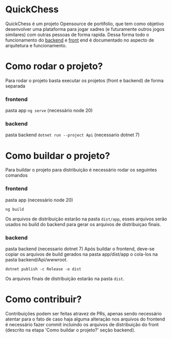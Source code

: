 # QuickChess
QuickChess é um projeto Opensource de portifolio, que tem como objetivo desenvolver uma plataforma para jogar xadres (e futuramente outros jogos similares) com outras pessoas de forma rapida. Dessa forma todo o funcionamento do [backend]() e [front]() end é documentado no aspecto de arquitetura e funcionamento.

# Como rodar o projeto?
Para rodar o projeto basta executar os projetos (front e backend) de forma separada

### frontend
pasta app `ng serve` (necessário node 20)

### backend
pasta backend `dotnet run --project Api` (necessario dotnet 7)

# Como buildar o projeto?
Para buildar o projeto para distribuição é necessário rodar os seguintes comandos

### frontend
pasta app (necessário node 20)

`ng build`

Os arquivos de distribuição estarão na pasta `dist/app`, esses arquivos serão usados no build do backend para gerar os arquivos de distribuiçao finais.


### backend
pasta backend (necessario dotnet 7)
Após buildar o frontend, deve-se copiar os arquivos de build gerados na pasta app/dist/app o cola-los na pasta backend/Api/wwwroot.

`dotnet publish -c Release -o dist`

Os arquivos finais de distribuição estarão na pasta `dist`.

# Como contribuir?
Contribuições podem ser feitas atravez de PRs, apenas sendo necessário atentar para o fato de caso haja alguma alteração nos arquivos do frontend é necessário fazer commit incluindo os arquivos de distribuição do front (descrito na etapa 'Como buildar o projeto?' seção backend).

